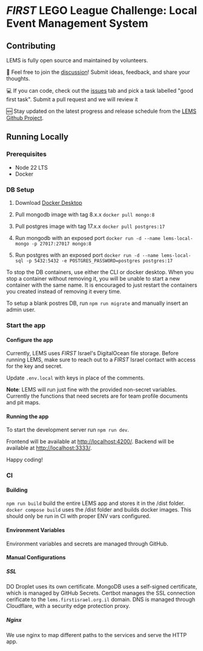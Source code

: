 # _FIRST_ LEGO League Challenge: Local Event Management System

## Contributing

LEMS is fully open source and maintained by volunteers.

💬 Feel free to join the [discussion](https://github.com/FIRSTIsrael/lems/discussions)! Submit ideas, feedback, and share your thoughts.

💻 If you can code, check out the [issues](https://github.com/FIRSTIsrael/lems/issues) tab and pick a task labelled "good first task". Submit a pull request and we will review it

🆕 Stay updated on the latest progress and release schedule from the [LEMS Github Project](https://github.com/orgs/FIRSTIsrael/projects/3).

## Running Locally

### Prerequisites

- Node 22 LTS
- Docker

### DB Setup

1. Download [Docker Desktop](https://www.docker.com/products/docker-desktop/)

2. Pull mongodb image with tag 8.x.x
   `docker pull mongo:8`

3. Pull postgres image with tag 17.x.x
   `docker pull postgres:17`

4. Run mongodb with an exposed port
   `docker run -d --name lems-local-mongo -p 27017:27017 mongo:8`

5. Run postgres with an exposed port
   `docker run -d --name lems-local-sql -p 5432:5432 -e POSTGRES_PASSWORD=postgres postgres:17`

To stop the DB containers, use either the CLI or docker desktop.
When you stop a container without removing it, you will be unable to start a new container with the same name.
It is encouraged to just restart the containers you created instead of removing it every time.

To setup a blank postres DB, run `npm run migrate` and manually insert an admin user.

### Start the app

#### Configure the app

Currently, LEMS uses _FIRST_ Israel's DigitalOcean file storage. Before running LEMS,
make sure to reach out to a _FIRST_ Israel contact with access for the key and secret.

Update `.env.local` with keys in place of the comments.

**Note**: LEMS will run just fine with the provided non-secret variables. Currently the functions that need secrets are for team profile documents and pit maps.

#### Running the app

To start the development server run `npm run dev`.

Frontend will be available at <http://localhost:4200/>.
Backend will be available at <http://localhost:3333/>.

Happy coding!

### CI

#### Building

`npm run build` build the entire LEMS app and stores it in the /dist folder.
`docker compose build` uses the /dist folder and builds docker images. This should only be run in CI with proper ENV vars configured.

#### Environment Variables

Environment variables and secrets are managed through GitHub.

#### Manual Configurations

##### SSL

DO Droplet uses its own certificate.
MongoDB uses a self-signed certificate, which is managed by GitHub Secrets.
Certbot manages the SSL connection cerificate to the `lems.firstisrael.org.il` domain. DNS is managed through Cloudflare, with a security edge protection proxy.

##### Nginx

We use nginx to map different paths to the services and serve the HTTP app.
